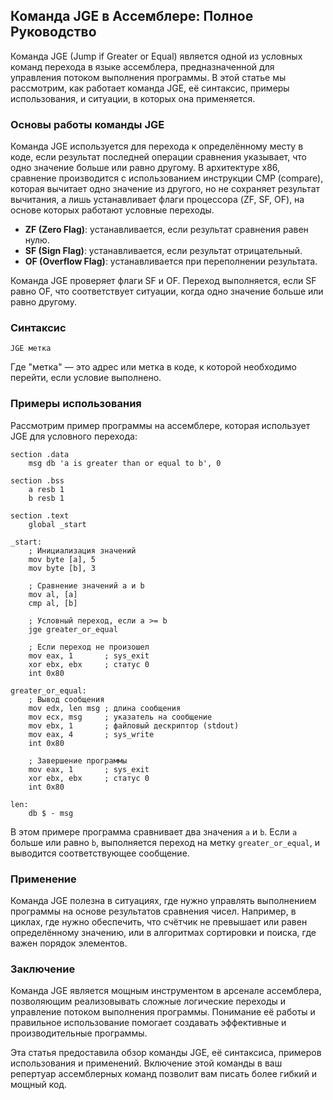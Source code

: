 ## Команда JGE в Ассемблере: Полное Руководство

Команда JGE (Jump if Greater or Equal) является одной из условных команд перехода в языке ассемблера, предназначенной для управления потоком выполнения программы. В этой статье мы рассмотрим, как работает команда JGE, её синтаксис, примеры использования, и ситуации, в которых она применяется.

### Основы работы команды JGE

Команда JGE используется для перехода к определённому месту в коде, если результат последней операции сравнения указывает, что одно значение больше или равно другому. В архитектуре x86, сравнение производится с использованием инструкции CMP (compare), которая вычитает одно значение из другого, но не сохраняет результат вычитания, а лишь устанавливает флаги процессора (ZF, SF, OF), на основе которых работают условные переходы.

- **ZF (Zero Flag)**: устанавливается, если результат сравнения равен нулю.
- **SF (Sign Flag)**: устанавливается, если результат отрицательный.
- **OF (Overflow Flag)**: устанавливается при переполнении результата.

Команда JGE проверяет флаги SF и OF. Переход выполняется, если SF равно OF, что соответствует ситуации, когда одно значение больше или равно другому.

### Синтаксис

```assembly
JGE метка
```

Где "метка" — это адрес или метка в коде, к которой необходимо перейти, если условие выполнено.

### Примеры использования

Рассмотрим пример программы на ассемблере, которая использует JGE для условного перехода:

```assembly
section .data
    msg db 'a is greater than or equal to b', 0

section .bss
    a resb 1
    b resb 1

section .text
    global _start

_start:
    ; Инициализация значений
    mov byte [a], 5
    mov byte [b], 3

    ; Сравнение значений a и b
    mov al, [a]
    cmp al, [b]

    ; Условный переход, если a >= b
    jge greater_or_equal

    ; Если переход не произошел
    mov eax, 1       ; sys_exit
    xor ebx, ebx     ; статус 0
    int 0x80

greater_or_equal:
    ; Вывод сообщения
    mov edx, len msg ; длина сообщения
    mov ecx, msg     ; указатель на сообщение
    mov ebx, 1       ; файловый дескриптор (stdout)
    mov eax, 4       ; sys_write
    int 0x80

    ; Завершение программы
    mov eax, 1       ; sys_exit
    xor ebx, ebx     ; статус 0
    int 0x80

len:
    db $ - msg
```

В этом примере программа сравнивает два значения `a` и `b`. Если `a` больше или равно `b`, выполняется переход на метку `greater_or_equal`, и выводится соответствующее сообщение.

### Применение

Команда JGE полезна в ситуациях, где нужно управлять выполнением программы на основе результатов сравнения чисел. Например, в циклах, где нужно обеспечить, что счётчик не превышает или равен определённому значению, или в алгоритмах сортировки и поиска, где важен порядок элементов.

### Заключение

Команда JGE является мощным инструментом в арсенале ассемблера, позволяющим реализовывать сложные логические переходы и управление потоком выполнения программы. Понимание её работы и правильное использование помогает создавать эффективные и производительные программы.

Эта статья предоставила обзор команды JGE, её синтаксиса, примеров использования и применений. Включение этой команды в ваш репертуар ассемблерных команд позволит вам писать более гибкий и мощный код.
